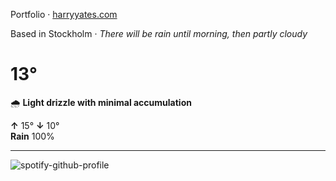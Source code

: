 Portfolio · [harryyates.com](https://harryyates.com)

<!-- WEATHER_START -->
Based in Stockholm · *There will be rain until morning, then partly cloudy*

# 13°
🌧️ **Light drizzle with minimal accumulation**

**↑** 15° **↓** 10°  
**Rain** 100%

---
<!-- WEATHER_END -->

<p align="left">
  <a>
    <img src="https://spotify-github-profile.kittinanx.com/api/view?uid=bigbello&cover_image=true&theme=natemoo-re&show_offline=true&background_color=121212&interchange=false&bar_color=53b14f&bar_color_cover=false" alt="spotify-github-profile">
  </a>
</p>
